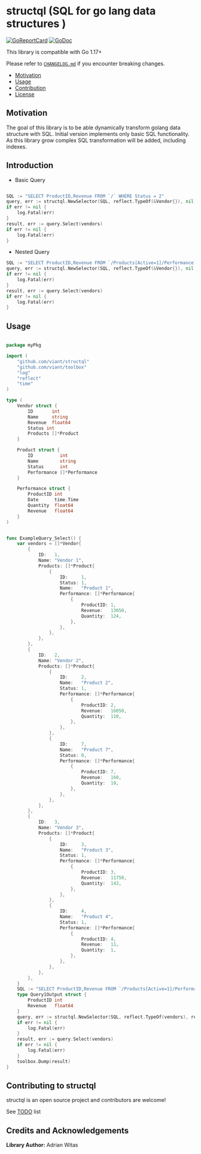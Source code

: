 # structql (SQL for go lang data structures )

[![GoReportCard](https://goreportcard.com/badge/github.com/viant/structql)](https://goreportcard.com/report/github.com/viant/structql)
[![GoDoc](https://godoc.org/github.com/viant/structql?status.svg)](https://godoc.org/github.com/viant/structql)

This library is compatible with Go 1.17+

Please refer to [`CHANGELOG.md`](CHANGELOG.md) if you encounter breaking changes.

- [Motivation](#motivation)
- [Usage](#usage)
- [Contribution](#contributing-to-structql)
- [License](#license)

## Motivation

The goal of this library is to be able dynamically transform golang data structure with SQL.
Initial version implements only basic SQL functionality. 
As this library grow complex SQL transformation will be added, including indexes.


## Introduction

- Basic Query

```go

SQL := "SELECT ProductID,Revenue FROM `/` WHERE Status = 2"
query, err := structql.NewSelector(SQL, reflect.TypeOf(&Vendor{}), nil)
if err != nil {
    log.Fatal(err)
}	
result, err := query.Select(vendors)
if err != nil {
    log.Fatal(err)
}
```


- Nested Query

```go
SQL := "SELECT ProductID,Revenue FROM `/Products[Active=1]/Performance` WHERE Revenue > 100.0 "
query, err := structql.NewSelector(SQL, reflect.TypeOf(&Vendor{}), nil)
if err != nil {
    log.Fatal(err)
}	
result, err := query.Select(vendors)
if err != nil {
    log.Fatal(err)
}
```



## Usage

```go

package myPkg

import (
	"github.com/viant/structql"
	"github.com/viant/toolbox"
	"log"
	"reflect"
	"time"
)

type (
	Vendor struct {
		ID       int
		Name     string
		Revenue  float64
		Status int
		Products []*Product
	}

	Product struct {
		ID          int
		Name        string
		Status      int
		Performance []*Performance
	}

	Performance struct {
		ProductID int
		Date      time.Time
		Quantity  float64
		Revenue   float64
	}
)


func ExampleQuery_Select() {
	var vendors = []*Vendor{
		{
			ID:   1,
			Name: "Vendor 1",
			Products: []*Product{
				{
					ID:     1,
					Status: 1,
					Name:   "Product 1",
					Performance: []*Performance{
						{
							ProductID: 1,
							Revenue:   13050,
							Quantity:  124,
						},
					},
				},
			},
		},
		{
			ID:   2,
			Name: "Vendor 2",
			Products: []*Product{
				{
					ID:     2,
					Name:   "Product 2",
					Status: 1,
					Performance: []*Performance{
						{
							ProductID: 2,
							Revenue:   16050,
							Quantity:  110,
						},
					},
				},
				{
					ID:     7,
					Name:   "Product 7",
					Status: 0,
					Performance: []*Performance{
						{
							ProductID: 7,
							Revenue:   160,
							Quantity:  10,
						},
					},
				},
			},
		},
		{
			ID:   3,
			Name: "Vendor 3",
			Products: []*Product{
				{
					ID:     3,
					Name:   "Product 3",
					Status: 1,
					Performance: []*Performance{
						{
							ProductID: 3,
							Revenue:   11750,
							Quantity:  143,
						},
					},
				},
				{
					ID:     4,
					Name:   "Product 4",
					Status: 1,
					Performance: []*Performance{
						{
							ProductID: 4,
							Revenue:   11,
							Quantity:  1,
						},
					},
				},
			},
		},
	}
	SQL := "SELECT ProductID,Revenue FROM `/Products[Active=1]/Performance` WHERE Revenue > 100.0 "
	type Query1Output struct {
		ProductID int
		Revenue   float64
	}
	query, err := structql.NewSelector(SQL, reflect.TypeOf(vendors), reflect.TypeOf(Query1Output{}))
	if err != nil {
		log.Fatal(err)
	}
	result, err := query.Select(vendors)
	if err != nil {
		log.Fatal(err)
	}
	toolbox.Dump(result)
}

```


## Contributing to structql

structql is an open source project and contributors are welcome!

See [TODO](TODO.md) list

## Credits and Acknowledgements

**Library Author:** Adrian Witas

